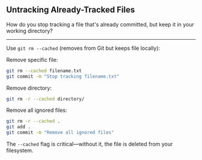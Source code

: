 ## Untracking Already-Tracked Files

How do you stop tracking a file that's already committed, but keep it in your working directory?

---

Use `git rm --cached` (removes from Git but keeps file locally):

Remove specific file:
```bash
git rm --cached filename.txt
git commit -m "Stop tracking filename.txt"
```

Remove directory:
```bash
git rm -r --cached directory/
```

Remove all ignored files:
```bash
git rm -r --cached .
git add .
git commit -m "Remove all ignored files"
```

The `--cached` flag is critical—without it, the file is deleted from your filesystem.

